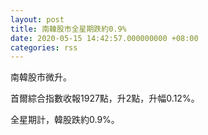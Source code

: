 ```yaml
---
layout: post
title: 南韓股市全星期跌約0.9%
date: 2020-05-15 14:42:57.000000000 +08:00
categories: rss
---
```


南韓股市微升。

首爾綜合指數收報1927點，升2點，升幅0.12%。

全星期計，韓股跌約0.9%。
